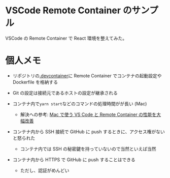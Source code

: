 # VSCode Remote Container のサンプル

VSCode の Remote Container で React 環境を整えてみた。

# 個人メモ

- リポジトリの[.devcontainer](./.devcontainer)に Remote Container でコンテナの起動設定や Dockerfile を格納する

- Git の設定は接続元であるホストの設定が継承される

- コンテナ内で`yarn start`などのコマンドの処理時間がが長い (Mac)

  - 解決への参考: [Mac で使う VS Code と Remote Container の性能を大幅改善](https://www.keisuke69.net/entry/2021/09/15/104532)

- コンテナ内から SSH 接続で GitHub に push するときに、アクセス権がないと怒られた

  - コンテナ内では SSH の秘密鍵を持っていないので当然といえば当然

- コンテナ内から HTTPS で GitHub に push することはできる

  - ただし、認証がめんどい
